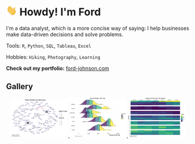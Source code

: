 #  <img src="https://raw.githubusercontent.com/ABSphreak/ABSphreak/master/gifs/Hi.gif" width="30px"> Howdy! I'm Ford

I'm a data analyst, which is a more concise way of saying: I help businesses make data-driven decisions and solve problems.

Tools: `R`, `Python`, `SQL`, `Tableau`, `Excel`

Hobbies: `Hiking`, `Photography`, `Learning`
<!--- WORK IN PROGRESS --->
**Check out my portfolio:** [ford-johnson.com](https://ford-johnson.com/)

Gallery
---
<p align= "center">
  <a href="https://github.com/bradfordjohnson/data-viz/blob/main/new-years-2023/r/02-analyze-resolutions.R"> 
  <img src="https://github.com/bradfordjohnson/bradfordjohnson/blob/main/images/data-viz/new-years-resolutions-v2.png" width="31%" /> 
    </a>
  <a href="https://github.com/bradfordjohnson/data-viz/blob/main/rfid-tags/r/02-analyze.R"> 
  <img src="https://github.com/bradfordjohnson/bradfordjohnson/blob/main/images/data-viz/daily-rfid-dist-v2.png" width="31%" /> 
    </a>
  <a href="https://github.com/bradfordjohnson/data-viz/blob/main/day-time-heatmap/r/02-analyze.R"> 
  <img src="https://github.com/bradfordjohnson/bradfordjohnson/blob/main/images/data-viz/weekly-heatmap-v4.png" width="31%" /> 
    </a>
 </p>
<!--- WORK IN PROGRESS --->
<!---📊 GitHub stats --->
<!--- --- --->
<!--- <p align= "center"> --->
 <!--- [![GitHub Streak](https://github-readme-streak-stats.herokuapp.com?user=bradfordjohnson&hide_border=true)](https://git.io/streak-stats) --->

 <!--- ![Metrics](/github-metrics.svg) --->
